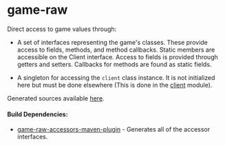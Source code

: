 # game-raw

Direct access to game values through:
 
* A set of interfaces representing the game's classes. These provide access to fields, methods, and method
 callbacks. Static members are accessible on the Client interface. Access to fields is provided
 through getters and setters. Callbacks for methods are found as static fields.

* A singleton for accessing the `client` class instance. It is not initialized here but must
 be done elsewhere (This is done in the [client](https://github.com/RuneStar/client/tree/master/client)
 module).
 
 Generated sources available [here](http://repo.runestar.org/com/RuneStar/client/client-game-raw/).
 
#### Build Dependencies:

* [game-raw-accessors-maven-plugin](https://github.com/RuneStar/client/tree/master/game-raw-accessors-maven-plugin) - Generates all of the accessor interfaces.